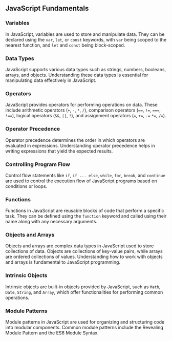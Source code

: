 ## JavaScript Fundamentals

### Variables

In JavaScript, variables are used to store and manipulate data. They can be declared using the `var`, `let`, or `const` keywords, with `var` being scoped to the nearest function, and `let` and `const` being block-scoped.

### Data Types

JavaScript supports various data types such as strings, numbers, booleans, arrays, and objects. Understanding these data types is essential for manipulating data effectively in JavaScript.

### Operators

JavaScript provides operators for performing operations on data. These include arithmetic operators (`+`, `-`, `*`, `/`), comparison operators (`==`, `!=`, `===`, `!==`), logical operators (`&&`, `||`, `!`), and assignment operators (`=`, `+=`, `-=` `*=`, `/=`).

### Operator Precedence

Operator precedence determines the order in which operators are evaluated in expressions. Understanding operator precedence helps in writing expressions that yield the expected results.

### Controlling Program Flow

Control flow statements like `if`, `if ... else`, `while`, `for`, `break`, and `continue` are used to control the execution flow of JavaScript programs based on conditions or loops.

### Functions

Functions in JavaScript are reusable blocks of code that perform a specific task. They can be defined using the `function` keyword and called using their name along with any necessary arguments.

### Objects and Arrays

Objects and arrays are complex data types in JavaScript used to store collections of data. Objects are collections of key-value pairs, while arrays are ordered collections of values. Understanding how to work with objects and arrays is fundamental to JavaScript programming.

### Intrinsic Objects

Intrinsic objects are built-in objects provided by JavaScript, such as `Math`, `Date`, `String`, and `Array`, which offer functionalities for performing common operations.

### Module Patterns

Module patterns in JavaScript are used for organizing and structuring code into modular components. Common module patterns include the Revealing Module Pattern and the ES6 Module Syntax.

